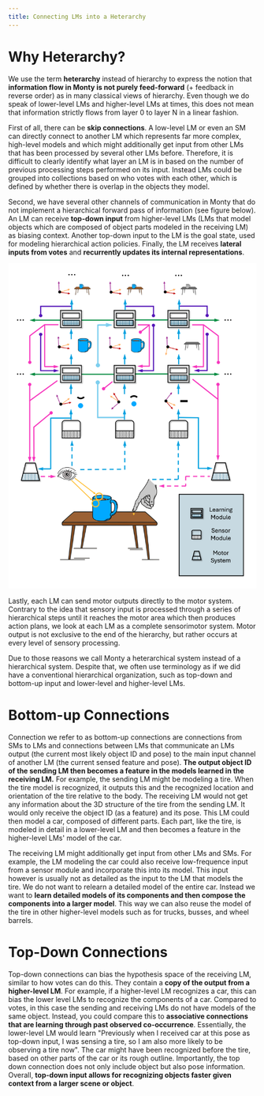 ```yaml
---
title: Connecting LMs into a Heterarchy
---
```

# Why Heterarchy?

We use the term **heterarchy** instead of hierarchy to express the notion that **information flow in Monty is not purely feed-forward** (+ feedback in reverse order) as in many classical views of hierarchy. Even though we do speak of lower-level LMs and higher-level LMs at times, this does not mean that information strictly flows from layer 0 to layer N in a linear fashion.

First of all, there can be **skip connections**. A low-level LM or even an SM can directly connect to another LM which represents far more complex, high-level models and which might additionally get input from other LMs that has been processed by several other LMs before. Therefore, it is difficult to clearly identify what layer an LM is in based on the number of previous processing steps performed on its input. Instead LMs could be grouped into collections based on who votes with each other, which is defined by whether there is overlap in the objects they model.

Second, we have several other channels of communication in Monty that do not implement a hierarchical forward pass of information (see figure below). An LM can receive **top-down input** from higher-level LMs (LMs that model objects which are composed of object parts modeled in the receiving LM) as biasing context. Another top-down input to the LM is the goal state, used for modeling hierarchical action policies. Finally, the LM receives **lateral inputs from votes** and **recurrently updates its internal representations**.

![](../figures/how-monty-works/overview_diagram.png)


Lastly, each LM can send motor outputs directly to the motor system. Contrary to the idea that sensory input is processed through a series of hierarchical steps until it reaches the motor area which then produces action plans, we look at each LM as a complete sensorimotor system. Motor output is not exclusive to the end of the hierarchy, but rather occurs at every level of sensory processing.

Due to those reasons we call Monty a heterarchical system instead of a hierarchical system. Despite that, we often use terminology as if we did have a conventional hierarchical organization, such as top-down and bottom-up input and lower-level and higher-level LMs.

# Bottom-up Connections

Connection we refer to as bottom-up connections are connections from SMs to LMs and connections between LMs that communicate an LMs output (the current most likely object ID and pose) to the main input channel of another LM (the current sensed feature and pose). **The output object ID of the sending LM then becomes a feature in the models learned in the receiving LM.** For example, the sending LM might be modeling a tire. When the tire model is recognized, it outputs this and the recognized location and orientation of the tire relative to the body. The receiving LM would not get any information about the 3D structure of the tire from the sending LM. It would only receive the object ID (as a feature) and its pose. This LM could then model a car, composed of different parts. Each part, like the tire, is modeled in detail in a lower-level LM and then becomes a feature in the higher-level LMs' model of the car.

The receiving LM might additionally get input from other LMs and SMs. For example, the LM modeling the car could also receive low-frequence input from a sensor module and incorporate this into its model. This input however is usually not as detailed as the input to the LM that models the tire. We do not want to relearn a detailed model of the entire car. Instead we want to **learn detailed models of its components and then compose the components into a larger model**. This way we can also reuse the model of the tire in other higher-level models such as for trucks, busses, and wheel barrels.

# Top-Down Connections

Top-down connections can bias the hypothesis space of the receiving LM, similar to how votes can do this. They contain a **copy of the output from a higher-level LM**. For example, if a higher-level LM recognizes a car, this can bias the lower level LMs to recognize the components of a car. Compared to votes, in this case the sending and receiving LMs do not have models of the same object. Instead, you could compare this to **associative connections that are learning through past observed co-occurrence**. Essentially, the lower-level LM would learn "Previously when I received car at this pose as top-down input, I was sensing a tire, so I am also more likely to be observing a tire now". The car might have been recognized before the tire, based on other parts of the car or its rough outline. Importantly, the top down connection does not only include object but also pose information. Overall, **top-down input allows for recognizing objects faster given context from a larger scene or object**.